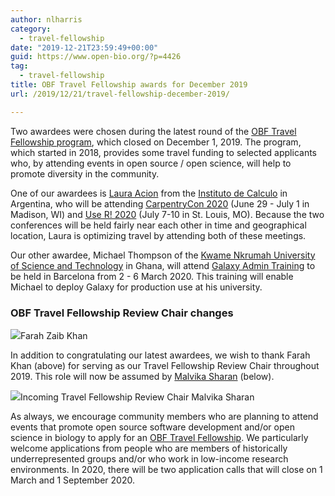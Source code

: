 ```yaml
---
author: nlharris
category:
  - travel-fellowship
date: "2019-12-21T23:59:49+00:00"
guid: https://www.open-bio.org/?p=4426
tag:
  - travel-fellowship
title: OBF Travel Fellowship awards for December 2019
url: /2019/12/21/travel-fellowship-december-2019/

---
```

Two awardees were chosen during the latest round of the [OBF Travel Fellowship program](/travel-awards/), which closed on December 1, 2019. The program, which started in 2018, provides some travel funding to selected applicants who, by attending events in open source / open science, will help to promote diversity in the community.

One of our awardees is [Laura Acion](https://lacion.rbind.io/) from the [Instituto de Calculo](http://www.ic.fcen.uba.ar/en/) in Argentina, who will be attending [CarpentryCon 2020](https://2020.carpentrycon.org/) (June 29 - July 1 in Madison, WI) and [Use R! 2020](https://user2020.r-project.org/) (July 7-10 in St. Louis, MO). Because the two conferences will be held fairly near each other in time and geographical location, Laura is optimizing travel by attending both of these meetings.

Our other awardee, Michael Thompson of the [Kwame Nkrumah University of Science and Technology](https://www.knust.edu.gh/) in Ghana, will attend [Galaxy Admin Training](https://galaxyproject.org/events/2020-03-admin/) to be held in Barcelona from 2 - 6 March 2020. This training will enable Michael to deploy Galaxy for production use at his university.

### OBF Travel Fellowship Review Chair changes

![](/wp-content/uploads/2019/12/farah-768x1024.jpg)Farah Zaib Khan

In addition to congratulating our latest awardees, we wish to thank Farah Khan (above) for serving as our Travel Fellowship Review Chair throughout 2019. This role will now be assumed by [Malvika Sharan](https://malvikasharan.github.io/) (below).

![](/wp-content/uploads/2019/08/Malvika-801x1024.jpeg)Incoming Travel Fellowship Review Chair Malvika Sharan

As always, we encourage community members who are planning to attend events that promote open source software development and/or open science in biology to apply for an [OBF Travel Fellowship](/travel-awards/). We particularly welcome applications from people who are members of historically underrepresented groups and/or who work in low-income research environments. In 2020, there will be two application calls that will close on 1 March and 1 September 2020.
